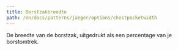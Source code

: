 ```yaml
---
title: Borstzakbreedte
path: /en/docs/patterns/jaeger/options/chestpocketwidth
---
```


De breedte van de borstzak, uitgedrukt als een percentage van je borstomtrek.